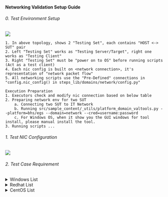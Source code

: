 #### Networking Validation Setup Guide

###### 0. Test Environment Setup
![](../../../_imgsrc/network/nic_conn_demo.png)
```text
1. In above topology, shows 2 "Testing Set", each contains "HOST <-> SUT" pair
2. Left "Testing Set" works as "Testing Server/Target", right one works as "Testing Client"
3. Right "Testing Set" must be "power on to OS" before running scripts (Act as a test client)
4. Each nic config is built on <network connection>, it's representation of "network packet flow"
5. All networking scripts use the "Pre-Defined" connections in "config.nic_config() in steps_lib/domains/network/config.py"
```

```text
Execution Preparation
1. Executors check and modify nic connection based on below table
2. Preparing network env for two SUT
    a. Connecting two SUT to IT Network
    b. Running src/sample_content/_utils/platform_domain_valtools.py --platform=bhs/egs --domain=network --cred=username:password
    c. For Windows OS, when it show you the GUI windows for tool install, please manual install the tool.
3. Running scripts ...
```

###### 1. Test NIC Configuration
![](../../../_imgsrc/network/nic_cfg.png)

###### 2. Test Case Requirement
<details>
<summary>Windows List</summary>

| **Test Case** | **NIC Connection Requirement** | **Tool Requirement on SUT** | **Tool Link Reference** |
| --- | --- | --- | --- |
| PI_Networking_Springville_TCPStress_W | spr_conn_v4 | ||
| PI_Networking_Columbiaville_InternetProtocolv6_W & PI_Networking_Columbiaville_PCIe_InternetProtocolv6_W | col_conn_v6 |||
| PI_Networking_Columbiaville_VMDQ_W & PI_Networking_Columbiaville_PCIe_VMDQ_W | col_conn_v4 |||
| PI_Networking_Columbiaville_SRIOV_W & PI_Networking_Columbiaville_PCIe_SRIOV_W | col_conn_v4 || 10.239.115.67: /localdisk/test_tools/network/windows/WIN.vhdx |
| PI_Networking_Columbiaville_TCPStress_W & PI_Networking_Columbiaville_PCIe_TCPStress_W & PI_Networking_Columbiaville_OCP_TCPStress_W | col_conn_v4 | ||
| PI_Networking_Columbiaville_PCIe_NVMUpgrade_W & PI_Networking_Columbiaville_OCP_NVMUpgrade_W | col_conn_v4 | ||
| PI_Networking_Columbiaville_PCIe_IPv4_W | col_conn_v4 | ||
| PI_Networking_Columbiaville_PCIe_ConnectivityReboot_W | col_conn_v4 | ||
| PI_Networking_Columbiaville_PCIe_ConnectivityShutdown_W | col_conn_v4 | ||
| PI_Networking_Carlsville_IPv4_W | car_conn_v4 ||
| PI_Networking_Carlsville_NVMUpgrade_W | car_conn_v4 ||10.239.115.67: /localdisk/test_tools/network/windows/700Series_NVMUpdatePackage_v8_30_Windows.zip or https://www.intel.com/content/www/us/en/support/detect.html |
| PI_Networking_Carlsville_SRIOV_W | car_conn_v4 ||10.239.115.67: /localdisk/test_tools/network/windows/WIN.vhdx |
| PI_Networking_Carlsville_TCPStress_W | car_conn_v4 | ||
| PI_Networking_Fortville_IPv4_W | for_conn_v4 |||
| PI_Networking_Fortville_InternetProtocolv6_W | for_conn_v6 |||
| PI_Networking_Fortville_ConnectivityReboot_W | for_conn_v4 |||
| PI_Networking_Fortville_ConnectivityShutdown_W | for_conn_v4 |||
| PI_Networking_Fortville_NVMUpgrade_W | for_conn_v4 || 10.239.115.67: /localdisk/test_tools/network/windows/700Series_NVMUpdatePackage_v8_30_Windows.zip or https://www.intel.com/content/www/us/en/support/detect.html |
| PI_Networking_Fortville_SRIOV_W | for_conn_v4 || 10.239.115.67: /localdisk/test_tools/network/windows/WIN.vhdx |
| PI_Networking_Fortville_TCPStress_W | for_conn_v4 | ||
| PI_Networking_Jacksonville_WakeMagicPacket_W | jac_conn_v4 |||
| PI_Networking_Jacksonville_TCPStress_W | jac_conn_v4 | ||
| PI_Networking_Foxville_WakeMagicPacket_W | fox_conn_v4 |||
| PI_Networking_Foxville_TCPStress_W | fox_conn_v4 | ||
| DV_Infiniband_FirmwareUpdate_W | mel_conn_v4 || 10.239.115.67: /localdisk/test_tools/network/linux/fw-ConnectX5-rel-16_31_1014-MCX516A-BDA_Ax_Bx-UEFI-14.24.13-FlexBoot-3.6.403.zip  |
| DV_Infiniband_ConnectionSpeed_W | mel_conn_v4 | mannual install MLNX_WinOF2-2_70_51000_All_x64.exe | 10.239.115.67: /localdisk/test_tools/network/windows/MLNX_WinOF2-2_70_51000_All_x64.exe |
| DV_Infiniband_IOStress_W | mel_conn_v4 | C:\\iwVSS\\Whitley\\Whitley_NoBMC.pkx | 10.239.115.67: /localdisk/test_tools/network/windows/iwvss |
| DV_Infiniband_RDMAPerformance_W | mel_conn_v4 |||
| DV_Infiniband_RoCEEthernetPerformance_W | mel_conn_v4 |||
| DV_Infiniband_Ethernet_Mode_W | mel_conn_v4 | C:\\WinMFT | 10.239.115.67: /localdisk/test_tools/network/windows/MLNX_WinOF2-2_70_51000_All_x64.exe |
| DV_Infiniband_LOM_IOBWChecks_W | spr_conn_v4 | C:\\iwVSS\\Whitley\\Whitley_NoBMC.pkx | 10.239.115.67: /localdisk/test_tools/network/windows/iwvss |
| DV_LOM_DataIntegrityJumboFrame_W | spr_conn_v4 | C:\\iwVSS\\Whitley\\Whitley_NoBMC.pkx | 10.239.115.67: /localdisk/test_tools/network/windows/iwvss |
| DV_LOM_Diagnostic_W.py | spr_conn_v4 |||
| DV_LOM_Internet_Protocol_W.py | spr_conn_v4 |||
| DV_LOM_InternetProtocolv6_W.py | spr_conn_v4 |||
| DV_LOM_WakeMagicPacket_W.py | spr_conn_v4 |||
</details>

<details>
<summary>Redhat List</summary>

| **Test Case** | **NIC Connection Requirement** | **Tool Requirement on SUT** | **Tool Link Reference** |
| --- | --- | --- | --- |
| PI_Networking_Springville_TCPStress_L | spr_conn_v4 |||
| PI_Networking_Springville_PXE_L | spr_conn_v4 |||
| PI_Networking_Columbiaville_IPv4_L & PI_Networking_Columbiaville_PCIe_IPv4_L |col_conn_v4 |||
| PI_Networking_Columbiaville_ConnectivityReboot_L & PI_Networking_Columbiaville_PCIe_ConnectivityReboot_L | col_conn_v4 ||||
| PI_Networking_Columbiaville_ConnectivityShutdown_L & PI_Networking_Columbiaville_PCIe_ConnectivityShutdown_L | col_conn_v4 ||||
| PI_Networking_Columbiaville_PXE_L & PI_Networking_Columbiaville_PCIe_PXE_L | col_conn_v4 |||
| PI_Networking_Columbiaville_TCPStress_L & PI_Networking_Columbiaville_PCIe_TCPStress_L & PI_Networking_Columbiaville_OCP_TCPStress_L | col_conn_v4 || 10.239.115.67: /localdisk/test_tools/network/linux/iperf3-3.1.3-1.fc24.x86_64.rpm or https://iperf.fr/iperf-download.php|
| PI_Networking_Columbiaville_BondingFaultTolerance_L & PI_Networking_Columbiaville_PCIe_BondingFaultTolerance_L | col_conn_v4 |||
| PI_Networking_Columbiaville_PCIe_NVMUpgrade_L | col_conn_v4 |||
| PI_Networking_Columbiaville_PCIe_SRIOVCheckDevice_L | col_conn_v4 |||
| PI_Networking_Carlsville_IPv4_L | car_conn_v4 |||
| PI_Networking_Carlsville_TCPStress_L | car_conn_v4 || 10.239.115.67: /localdisk/test_tools/network/linux/iperf3-3.1.3-1.fc24.x86_64.rpm or https://iperf.fr/iperf-download.php|
| PI_Networking_Carlsville_BondingFaultTolerance_L | car_conn_v4 |||
| PI_Networking_Carlsville_PXE_L | car_conn_v4 |||
| PI_Networking_Fortville_IPv4_L | for_conn_v4 |||
| PI_Networking_Fortville_ConnectivityReboot_L | for_conn_v4 |||
| PI_Networking_Fortville_ConnectivityShutdown_L | for_conn_v4 |||
| PI_Networking_Fortville_PXE_L | for_conn_v4 |||
| PI_Networking_Fortville_TCPStress_L | for_conn_v4 || 10.239.115.67: /localdisk/test_tools/network/linux/iperf3-3.1.3-1.fc24.x86_64.rpm or https://iperf.fr/iperf-download.php |
| PI_Networking_Fortville_NVMUpgrade_L | for_conn_v4 ||10.239.115.67: /localdisk/test_tools/network/windows/700Series_NVMUpdatePackage_v8_30_Windows.zip or https://www.intel.com/content/www/us/en/support/detect.html |
| PI_Networking_Fortville_SRIOVCheckDevice_L | for_conn_v4 |||
| PI_Networking_Jacksonville_WakeMagicPacket_L | jac_conn_v4 |||
| PI_Networking_Jacksonville_PXE_L | jac_conn_v4 | |||
| PI_Networking_Foxville_WakeMagicPacket_L | fox_conn_v4 |||
| PI_Networking_Foxville_PXE_L | fox_conn_v4 |||
| DV_Infiniband_FirmwareUpdate_L | mel_conn_v4 || 10.239.115.67: /localdisk/test_tools/network/linux/fw-ConnectX5-rel-16_31_1014-MCX516A-BDA_Ax_Bx-UEFI-14.24.13-FlexBoot-3.6.403.zip |
| DV_Infiniband_ConnectionSpeed_L | mel_conn_v4 |||
| DV_Infiniband_PCIeLinkSpeedWidth_L | mel_conn_v4 |||
| DV_Infiniband_Ethernet_Mode_L | mel_conn_v4 |||
| DV_Infiniband_IOStress_L | mel_conn_v4 | RHEL(SUT1)+WINDOWS(SUT2) | 10.239.115.67: /localdisk/test_tools/network/linux/ilvss-3.6.23.tar.gz |
| DV_LOM_DataIntegrityJumboFrame_L | mel_conn_v4 | RHEL(SUT1)+WINDOWS(SUT2) | 10.239.115.67: /localdisk/test_tools/network/linux/ilvss-3.6.23.tar.gz |
| DV_Infiniband_Bit_Error_Rate_L | mel_conn_v4 |||
| DV_Infiniband_Basic_Function_Check_L | mel_conn_v4 ||| 
| DV_Infiniband_RDMA_Performance_L | mel_conn_v4 ||| 
| DV_Infiniband_RoCE_Ethernet_Performance_L.py | mel_conn_v4 |||
| DV_Infiniband_SRIOV_L.py | mel_conn_v4 |||
| DV_Infiniband_SRIOV_Stress_ilVSS_L.py | mel_conn_v4 |||
</details>

<details>
<summary>CentOS List</summary>

| **Test Case** | **NIC Connection Requirement** | **Tool Requirement on SUT** | **Tool Link Reference** |
| --- | --- | --- | --- |
| PI_Networking_Columbiaville_NVMUpgrade_L |col_conn_v4 || 10.239.115.67: /localdisk/test_tools/network/linux/E810_NVMUpdatePackage_v3_00_Linux.tar.gz or https://www.intel.com/content/www/us/en/support/detect.html |
| PI_Networking_Columbiaville_IPv4_L |col_conn_v4 |||
| PI_Networking_Columbiaville_ConnectivityReboot_L | col_conn_v4 ||||
| PI_Networking_Columbiaville_ConnectivityShutdown_L | col_conn_v4 ||||
| PI_Networking_Columbiaville_PXE_L | col_conn_v4 |||
| PI_Networking_Columbiaville_TCPStress_L | col_conn_v4 || 10.239.115.67: /localdisk/test_tools/network/linux/iperf3-3.1.3-1.fc24.x86_64.rpm or https://iperf.fr/iperf-download.php |
| PI_Networking_Columbiaville_BondingFaultTolerance_L | col_conn_v4 & col_conn_v4_02 |||
| PI_Networking_Carlsville_IPv4_L | car_conn_v4 |||
| PI_Networking_Carlsville_TCPStress_L | car_conn_v4 || 10.239.115.67: /localdisk/test_tools/network/linux/iperf3-3.1.3-1.fc24.x86_64.rpm or https://iperf.fr/iperf-download.php |
| PI_Networking_Carlsville_BondingFaultTolerance_L | car_conn_v4 & car_conn_v4_02 |||
| PI_Networking_Fortville_IPv4_L | for_conn_v4 |||
| PI_Networking_Fortville_ConnectivityReboot_L | for_conn_v4 |||
| PI_Networking_Fortville_ConnectivityShutdown_L | for_conn_v4 |||
| PI_Networking_Fortville_PXE_L | for_conn_v4 |||
| PI_Networking_Fortville_TCPStress_L | for_conn_v4 || 10.239.115.67: /localdisk/test_tools/network/linux/iperf3-3.1.3-1.fc24.x86_64.rpm or https://iperf.fr/iperf-download.php |
| PI_Networking_Fortville_NVMUpgrade_L | for_conn_v4 | 700Series_NVMUpdatePackage_v8_30_Linux.tar.gz |  or https://www.intel.com/content/www/us/en/support/detect.html |
| PI_Networking_Foxville_PXE_L | fox_conn_v4 |||
</details>

